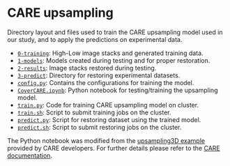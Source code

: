 # CARE upsampling

Directory layout and files used to train the CARE upsampling model used in our study, and to apply the predictions on experimental data.

- [`0-training`](0-training): High-Low image stacks and generated training data.
- [`1-models`](1-models): Models created during testing and for proper restoration.
- [`2-results`](2-results): Image stacks restored during testing.
- [`3-predict`](3-predict): Directory for restoring experimental datasets.
- [`config.py`](config.py): Contains the configurations for training the model.
- [`CoverCARE.ipynb`](CoverCARE.ipynb): Python notebook for testing/training the upsampling model.
- [`train.py`](train.py): Code for training CARE upsampling model on cluster.
- [`train.sh`](train.py): Script to submit training jobs on the cluster.
- [`predict.py`](predict.py): Script for restoring dataset using the trained model.
- [`predict.sh`](predict.py): Script to submit restoring jobs on the cluster.

The Python notebook was modified from the [upsampling3D example](https://csbdeep.bioimagecomputing.com/examples/upsampling3D/) provided by CARE developers.
For further details please refer to the [CARE documentation](https://csbdeep.bioimagecomputing.com/tools/care/).
